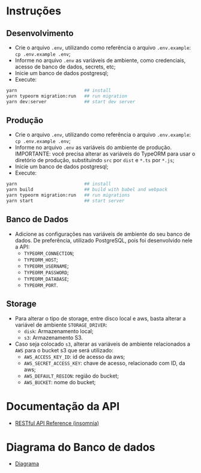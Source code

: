 # Instruções

## Desenvolvimento
* Crie o arquivo `.env`, utilizando como referência o arquivo `.env.example`: `cp .env.example .env`;
* Informe no arquivo `.env` as variáveis de ambiente, como credenciais, acesso de banco de dados, secrets, etc;
* Inicie um banco de dados postgresql;
* Execute:
```bash
yarn                         ## install
yarn typeorm migration:run   ## run migration
yarn dev:server              ## start dev server
```

## Produção
* Crie o arquivo `.env`, utilizando como referência o arquivo `.env.example`: `cp .env.example .env`;
* Informe no arquivo `.env` as variáveis do ambiente de produção. IMPORTANTE: você precisa alterar as variáveis
do TypeORM para usar o diretório de produção, substituindo `src` por `dist` e `*.ts` por `*.js`;
* Inicie um banco de dados postgresql;
* Execute:
```bash
yarn                         ## install
yarn build                   ## build with babel and webpack
yarn typeorm migration:run   ## run migrations
yarn start                   ## start server
```

## Banco de Dados
* Adicione as configurações nas variáveis de ambiente do seu banco de dados. De preferência, utilizado PostgreSQL, pois foi desenvolvido nele a API:
  * `TYPEORM_CONNECTION`;
  * `TYPEORM_HOST`;
  * `TYPEORM_USERNAME`;
  * `TYPEORM_PASSWORD`;
  * `TYPEORM_DATABASE`;
  * `TYPEORM_PORT`.

## Storage

* Para alterar o tipo de storage, entre disco local e aws, basta alterar a variável de ambiente `STORAGE_DRIVER`:
  * `disk`: Armazenamento local;
  * `s3`: Armazenamento S3.
* Caso seja colocado `s3`, alterar as variáveis de ambiente relacionados a `AWS` para o bucket s3 que será utilizado:
  * `AWS_ACCESS_KEY_ID`: id de acesso da aws;
  * `AWS_SECRET_ACCESS_KEY`: chave de acesso, relacionado com ID, da aws;
  * `AWS_DEFAULT_REGION`: região do bucket;
  * `AWS_BUCKET`: nome do bucket;

# Documentação da API

* [RESTful API Reference (insomnia)](docs/insomnia.json)

# Diagrama do Banco de dados

* [Diagrama](assets/dbdiagram.png)
